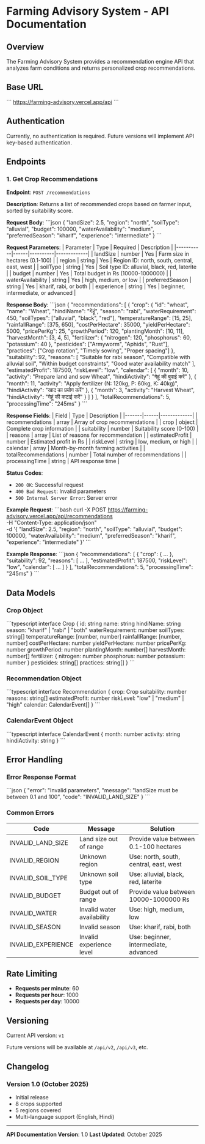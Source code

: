 # Farming Advisory System - API Documentation

## Overview

The Farming Advisory System provides a recommendation engine API that analyzes farm conditions and returns personalized crop recommendations.

## Base URL

\`\`\`
https://farming-advisory.vercel.app/api
\`\`\`

## Authentication

Currently, no authentication is required. Future versions will implement API key-based authentication.

## Endpoints

### 1. Get Crop Recommendations

**Endpoint**: `POST /recommendations`

**Description**: Returns a list of recommended crops based on farmer input, sorted by suitability score.

**Request Body**:
\`\`\`json
{
  "landSize": 2.5,
  "region": "north",
  "soilType": "alluvial",
  "budget": 100000,
  "waterAvailability": "medium",
  "preferredSeason": "kharif",
  "experience": "intermediate"
}
\`\`\`

**Request Parameters**:
| Parameter | Type | Required | Description |
|-----------|------|----------|-------------|
| landSize | number | Yes | Farm size in hectares (0.1-100) |
| region | string | Yes | Region ID: north, south, central, east, west |
| soilType | string | Yes | Soil type ID: alluvial, black, red, laterite |
| budget | number | Yes | Total budget in Rs (10000-1000000) |
| waterAvailability | string | Yes | high, medium, or low |
| preferredSeason | string | Yes | kharif, rabi, or both |
| experience | string | Yes | beginner, intermediate, or advanced |

**Response Body**:
\`\`\`json
{
  "recommendations": [
    {
      "crop": {
        "id": "wheat",
        "name": "Wheat",
        "hindiName": "गेहूं",
        "season": "rabi",
        "waterRequirement": 450,
        "soilTypes": ["alluvial", "black", "red"],
        "temperatureRange": [15, 25],
        "rainfallRange": [375, 650],
        "costPerHectare": 35000,
        "yieldPerHectare": 5000,
        "pricePerKg": 25,
        "growthPeriod": 120,
        "plantingMonth": [10, 11],
        "harvestMonth": [3, 4, 5],
        "fertilizer": {
          "nitrogen": 120,
          "phosphorus": 60,
          "potassium": 40
        },
        "pesticides": ["Armyworm", "Aphids", "Rust"],
        "practices": ["Crop rotation", "Timely sowing", "Proper spacing"]
      },
      "suitability": 92,
      "reasons": [
        "Suitable for rabi season",
        "Compatible with alluvial soil",
        "Within budget constraints",
        "Good water availability match"
      ],
      "estimatedProfit": 187500,
      "riskLevel": "low",
      "calendar": [
        {
          "month": 10,
          "activity": "Prepare land and sow Wheat",
          "hindiActivity": "गेहूं की बुवाई करें"
        },
        {
          "month": 11,
          "activity": "Apply fertilizer (N: 120kg, P: 60kg, K: 40kg)",
          "hindiActivity": "खाद का प्रयोग करें"
        },
        {
          "month": 3,
          "activity": "Harvest Wheat",
          "hindiActivity": "गेहूं की कटाई करें"
        }
      ]
    }
  ],
  "totalRecommendations": 5,
  "processingTime": "245ms"
}
\`\`\`

**Response Fields**:
| Field | Type | Description |
|-------|------|-------------|
| recommendations | array | Array of crop recommendations |
| crop | object | Complete crop information |
| suitability | number | Suitability score (0-100) |
| reasons | array | List of reasons for recommendation |
| estimatedProfit | number | Estimated profit in Rs |
| riskLevel | string | low, medium, or high |
| calendar | array | Month-by-month farming activities |
| totalRecommendations | number | Total number of recommendations |
| processingTime | string | API response time |

**Status Codes**:
- `200 OK`: Successful request
- `400 Bad Request`: Invalid parameters
- `500 Internal Server Error`: Server error

**Example Request**:
\`\`\`bash
curl -X POST https://farming-advisory.vercel.app/api/recommendations \
  -H "Content-Type: application/json" \
  -d '{
    "landSize": 2.5,
    "region": "north",
    "soilType": "alluvial",
    "budget": 100000,
    "waterAvailability": "medium",
    "preferredSeason": "kharif",
    "experience": "intermediate"
  }'
\`\`\`

**Example Response**:
\`\`\`json
{
  "recommendations": [
    {
      "crop": { ... },
      "suitability": 92,
      "reasons": [ ... ],
      "estimatedProfit": 187500,
      "riskLevel": "low",
      "calendar": [ ... ]
    }
  ],
  "totalRecommendations": 5,
  "processingTime": "245ms"
}
\`\`\`

## Data Models

### Crop Object
\`\`\`typescript
interface Crop {
  id: string
  name: string
  hindiName: string
  season: "kharif" | "rabi" | "both"
  waterRequirement: number
  soilTypes: string[]
  temperatureRange: [number, number]
  rainfallRange: [number, number]
  costPerHectare: number
  yieldPerHectare: number
  pricePerKg: number
  growthPeriod: number
  plantingMonth: number[]
  harvestMonth: number[]
  fertilizer: {
    nitrogen: number
    phosphorus: number
    potassium: number
  }
  pesticides: string[]
  practices: string[]
}
\`\`\`

### Recommendation Object
\`\`\`typescript
interface Recommendation {
  crop: Crop
  suitability: number
  reasons: string[]
  estimatedProfit: number
  riskLevel: "low" | "medium" | "high"
  calendar: CalendarEvent[]
}
\`\`\`

### CalendarEvent Object
\`\`\`typescript
interface CalendarEvent {
  month: number
  activity: string
  hindiActivity: string
}
\`\`\`

## Error Handling

### Error Response Format
\`\`\`json
{
  "error": "Invalid parameters",
  "message": "landSize must be between 0.1 and 100",
  "code": "INVALID_LAND_SIZE"
}
\`\`\`

### Common Errors
| Code | Message | Solution |
|------|---------|----------|
| INVALID_LAND_SIZE | Land size out of range | Provide value between 0.1-100 hectares |
| INVALID_REGION | Unknown region | Use: north, south, central, east, west |
| INVALID_SOIL_TYPE | Unknown soil type | Use: alluvial, black, red, laterite |
| INVALID_BUDGET | Budget out of range | Provide value between 10000-1000000 Rs |
| INVALID_WATER | Invalid water availability | Use: high, medium, low |
| INVALID_SEASON | Invalid season | Use: kharif, rabi, both |
| INVALID_EXPERIENCE | Invalid experience level | Use: beginner, intermediate, advanced |

## Rate Limiting

- **Requests per minute**: 60
- **Requests per hour**: 1000
- **Requests per day**: 10000

## Versioning

Current API version: `v1`

Future versions will be available at `/api/v2`, `/api/v3`, etc.

## Changelog

### Version 1.0 (October 2025)
- Initial release
- 8 crops supported
- 5 regions covered
- Multi-language support (English, Hindi)

---

**API Documentation Version**: 1.0
**Last Updated**: October 2025
